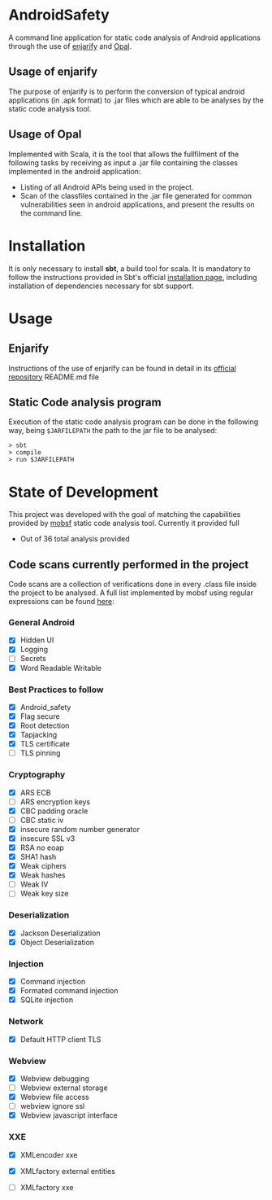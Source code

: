 # AndroidSafety

A command line application for static code analysis of Android applications through the use of [enjarify](https://github.com/google/enjarify) and [Opal](https://www.opal-project.de/).

## Usage of enjarify
The purpose of enjarify is to perform the conversion of typical android applications (in .apk format) to .jar files which are able to be analyses by the static code analysis tool.

## Usage of Opal
Implemented with Scala, it is the tool that allows the fullfilment of the following tasks by receiving as input a .jar file containing the classes implemented in the android application:

- Listing of all Android APIs being used in the project.
- Scan of the classfiles contained in the .jar file generated  for common vulnerabilities seen in android applications, and present the results on the command line.

# Installation

It is only necessary to install **sbt**, a build tool for scala. It is mandatory to follow the instructions provided in Sbt's official [installation page](https://www.scala-sbt.org/1.x/docs/Setup.html), including installation of dependencies necessary for sbt support.

# Usage
## Enjarify
Instructions of the use of enjarify can be found in detail in its [official repository](https://github.com/google/enjarify) README.md file
## Static Code analysis program
Execution of the static code analysis program can be done in the following way, being `$JARFILEPATH` the path to the jar file to be analysed:
```
> sbt
> compile
> run $JARFILEPATH
```

# State of Development
This project was developed with the goal of matching the capabilities provided by [mobsf](https://mobsf.live/) static code analysis tool. Currently it provided full 

- Out of 36 total analysis provided 

## Code scans currently performed in the project
Code scans are a collection of verifications done in every .class file inside the project to be analysed. A full list implemented by mobsf using regular expressions can be found [here](https://github.com/MobSF/mobsfscan/tree/main/mobsfscan/rules/semgrep):
### General Android

- [x]  Hidden UI
- [x]  Logging
- [ ]  Secrets
- [x]  Word Readable Writable

### Best Practices to follow

- [x]  Android_safety
- [x]  Flag secure
- [x]  Root detection
- [x]  Tapjacking
- [x]  TLS certificate
- [ ]  TLS pinning

### Cryptography

- [x]  ARS ECB
- [ ]  ARS encryption keys
- [x]  CBC padding oracle
- [ ]  CBC static iv
- [x]  insecure random number generator
- [x]  insecure SSL v3
- [x]  RSA no eoap
- [x]  SHA1 hash
- [x]  Weak ciphers
- [x]  Weak hashes
- [ ]  Weak IV
- [ ]  Weak key size

### Deserialization

- [x]  Jackson Deserialization
- [x]  Object Deserialization

### Injection

- [x]  Command injection
- [x]  Formated command injection 
- [x]  SQLite injection

### Network

- [x]  Default HTTP client TLS

### Webview

- [x]  Webview debugging
- [ ]  Webview external storage
- [x]  Webview file access
- [ ]  webview ignore ssl
- [x]  Webview javascript interface

### XXE

- [x]  XMLencoder xxe
- [x]  XMLfactory external entities
- [ ]  XMLfactory xxe

